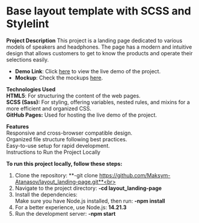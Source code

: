 # Base layout template with SCSS and Stylelint

**Project Description**
This project is a landing page dedicated to various models of speakers and headphones. The page has a modern and intuitive design that allows customers to get to know the products and operate their selections easily.

- **Demo Link**: Click [here](https://maksim-atanasov.github.io/layout_landing-page/) to view the live demo of the project.
- **Mockup**: Check the mockups [here](https://www.figma.com/design/DtkQmQ797hk0nI4KfMi2Uq/BOSE-New-Version?node-id=6817-212&node-type=frame&t=CTiAAHh0IqAe5BQI-0).

**Technologies Used**<br>
**HTML5**: For structuring the content of the web pages.<br>
**SCSS (Sass):** For styling, offering variables, nested rules, and mixins for a more efficient and organized CSS.<br>
**GitHub Pages:** Used for hosting the live demo of the project.

**Features**<br>
Responsive and cross-browser compatible design.<br>
Organized file structure following best practices.<br>
Easy-to-use setup for rapid development.<br>
Instructions to Run the Project Locally

**To run this project locally, follow these steps:**<br>
1. Clone the repository: **-git clone https://github.com/Maksym-Atanasov/layout_landing-page.git**<br>
2. Navigate to the project directory: **-cd layout_landing-page**<br>
3. Install the dependencies:<br>
Make sure you have Node.js installed, then run: **-npm install**<br>
4. For a better experience, use Node.js: **14.21.3**<br>
5. Run the development server: **-npm start**
